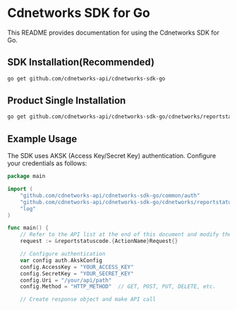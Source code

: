 # Cdnetworks SDK for Go

This README provides documentation for using the Cdnetworks SDK for Go.

## SDK Installation(Recommended)

```bash
go get github.com/cdnetworks-api/cdnetworks-sdk-go
```

## Product Single Installation

```bash
go get github.com/cdnetworks-api/cdnetworks-sdk-go/cdnetworks/reportstatuscode
```

## Example Usage

The SDK uses AKSK (Access Key/Secret Key) authentication. Configure your credentials as follows:

```go
package main

import (
    "github.com/cdnetworks-api/cdnetworks-sdk-go/common/auth"
    "github.com/cdnetworks-api/cdnetworks-sdk-go/cdnetworks/reportstatuscode"
    "log"
)

func main() {
	// Refer to the API list at the end of this document and modify the corresponding {ActionName}, Method, and Uri
    request := &reportstatuscode.{ActionName}Request{}

    // Configure authentication
    var config auth.AkskConfig
    config.AccessKey = "YOUR_ACCESS_KEY"
    config.SecretKey = "YOUR_SECRET_KEY"
    config.Uri = "/your/api/path"
    config.Method = "HTTP_METHOD"  // GET, POST, PUT, DELETE, etc.

    // Create response object and make API call
    response := reportstatuscode.{ActionName}Response{}
    _, err := auth.Invoke(config, request, response)

    // Handle response
    if err != nil {
        log.Printf("error: %s\n", err)
        return
    }

    log.Printf("response body: %s\n", response.String())
}
```

## Error Handling

Always check for errors returned by the API calls:

```go
_, err := auth.Invoke(config, request, response)
if err != nil {
    log.Printf("error: %s\n", err)
    // Handle the error appropriately
    return
}
```

## API List
For detailed API documentation and available methods, please refer to the [official Cdnetworks API documentation](https://docs.cdnetworks.com/en/cdn/apidocs).

| ActionName | enDescription | client_methods | uri |
| --- | --- | --- | --- |
| Querystatuscodedistributionofeachispandprovince | Query the status code distribution for multiple domains across various ISPs and provinces. Users provide a time range and a list of domains, with optional selection of ISP and province. Results display the status code distribution by domain, ISP, and province, supporting queries at 1-minute/5-minute/1-hour granularity. The API supports the `Accept-Language` request header, with `zh-CN` and `en-US` as the only options; `zh-CN` is the default. When `en-US` is selected, provinces and ISPs are shown in code, otherwise in Chinese. | POST | /api/report/status-code/isp-province |
| Querystatuscodedistribution | This interface is used to count the edge status code data of multiple domain names. Users can select the query time range and domain name list to obtain data. The returned content includes the status code distribution of each domain name and its corresponding number of requests. It helps users analyze the domain name access status and optimize content distribution strategies. | POST | /api/report/status-code |
| Queryoriginstatuscodedistribution | Statistics of the distribution of origin status codes of multiple domains, and the statistics contain the origin data of all nodes. Around 5-15 minutes of data delay. It's recommended that the call frequency is no higher than 30/5min. | POST | /api/report/status-code/origin |
| Queryipv6statusofeachispandprovince | Query IPV6 status codes for multiple domains across provinces and ISPs. Users can specify domains, provinces, ISPs, and IP protocol types, with time granularity of 5 minutes or 1 hour. It returns status codes and request counts for each domain by province and ISP, aiding in monitoring website access conditions by IP protocol.<br>Supports the Accept-Language header with "zh-CN" and "en-US" options; default is "zh-CN". When set to "en-US", provinces and operators use codes for input and output; otherwise, they are in Chinese. | POST | /api/report/statusCode/isp-province/ipv6 |
| Queryrealtimeoriginstatuscode | This interface is used to query the back-to-origin request status code every minute within a specified time range. Users need to provide a time interval and a domain name list, and can select query dimensions, such as specific status codes or status code types (success, redirection, server error, etc.). The returned data includes detailed information on the request time and total number of requests. This interface is used to monitor the health status of the website, optimize the response of the origin station, and help analyze and adjust the network architecture to improve service stability and visitor experience. | POST | /api/report/status-code/real-time/origin/total |
| Queryispprovincestatuscode | Querying the minutes-level status code summary of the provincial ISP.<br>Support language request header Accept Language, only support zh-CN and en-US, default to zh-CN. Accept Language: en-US, both the province and isp input and return are in code, otherwise the return is in Chinese. | POST | /api/report/status-code/isp-province/total |
| Reportstatuscoderealtimeedgeservice | Query minute-level data of edge status codes. Users can specify the start time, end time, and domain name to query the request count data corresponding to the status codes. The data granularity can be selected as either 1 minute or 5 minutes in the request. The return result includes the number of requests per minute for each status code. | POST | /api/report/status-code/real-time/edge |
| Querymultidomainsipv6oripv4statuscode | ReportStatusCodeIpTypeService | POST | /api/report/status-code/ipv6 |
| Reportstatuscodelogservice | Query the hourly granular status code distribution of multiple domain names | POST | /api/report/status-code/log |
| Querystatuscodedistributionincountries | Query status code distribution by country granularity (Statistics by CDN IP) | POST | /api/report/status-code/country |
